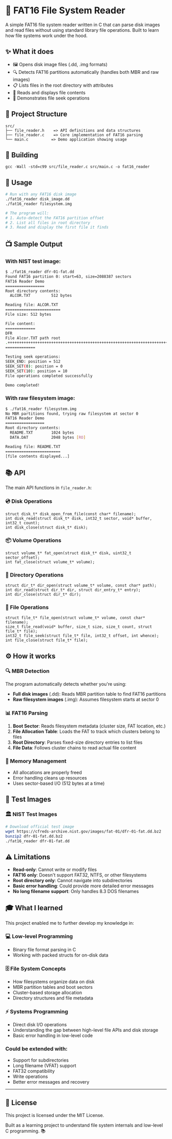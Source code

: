 # 💾 FAT16 File System Reader

A simple FAT16 file system reader written in C that can parse disk images and read files without using standard library file operations. Built to learn how file systems work under the hood.

## ✨ What it does

- 🖼️ Opens disk image files (.dd, .img formats)
- 🔍 Detects FAT16 partitions automatically (handles both MBR and raw images)
- 📋 Lists files in the root directory with attributes
- 📖 Reads and displays file contents
- 🎯 Demonstrates file seek operations

## 📁 Project Structure

```
src/
├── file_reader.h    => API definitions and data structures
├── file_reader.c    => Core implementation of FAT16 parsing
└── main.c          => Demo application showing usage
```

## 🔨 Building

```
gcc -Wall -std=c99 src/file_reader.c src/main.c -o fat16_reader
```

## 🚀 Usage

```bash
# Run with any FAT16 disk image
./fat16_reader disk_image.dd
./fat16_reader filesystem.img

# The program will:
# 1. Auto-detect the FAT16 partition offset
# 2. List all files in root directory  
# 3. Read and display the first file it finds
```

## 📺 Sample Output

### With NIST test image:
```bash
$ ./fat16_reader dfr-01-fat.dd
Found FAT16 partition 0: start=63, size=2088387 sectors
FAT16 Reader Demo
=================
Root directory contents:
  ALCOR.TXT         512 bytes

Reading file: ALCOR.TXT
========================
File size: 512 bytes

File content:
=============
DFR
File Alcor.TXT path root
.+++++++++++++++++++++++++++++++++++++++++++++++++++++++++++++++++++++++++++++++++++++++++++++++++++++++++++++++++++++++
=============

Testing seek operations:
SEEK_END: position = 512
SEEK_SET(0): position = 0
SEEK_SET(10): position = 10
File operations completed successfully

Demo completed!
```

### With raw filesystem image:
```bash
$ ./fat16_reader filesystem.img
No MBR partitions found, trying raw filesystem at sector 0
FAT16 Reader Demo
=================
Root directory contents:
  README.TXT        1024 bytes
  DATA.DAT          2048 bytes [RO]

Reading file: README.TXT
========================
[file contents displayed...]
```

## 📚 API

The main API functions in `file_reader.h`:

### 💿 Disk Operations
```
struct disk_t* disk_open_from_file(const char* filename);
int disk_read(struct disk_t* disk, int32_t sector, void* buffer, int32_t count);
int disk_close(struct disk_t* disk);
```

### 📦 Volume Operations
```
struct volume_t* fat_open(struct disk_t* disk, uint32_t sector_offset);
int fat_close(struct volume_t* volume);
```

### 📂 Directory Operations
```
struct dir_t* dir_open(struct volume_t* volume, const char* path);
int dir_read(struct dir_t* dir, struct dir_entry_t* entry);
int dir_close(struct dir_t* dir);
```

### 📄 File Operations
```
struct file_t* file_open(struct volume_t* volume, const char* filename);
size_t file_read(void* buffer, size_t size, size_t count, struct file_t* file);
int32_t file_seek(struct file_t* file, int32_t offset, int whence);
int file_close(struct file_t* file);
```

## ⚙️ How it works

### 🔍 MBR Detection
The program automatically detects whether you're using:
- **Full disk images** (.dd): Reads MBR partition table to find FAT16 partitions
- **Raw filesystem images** (.img): Assumes filesystem starts at sector 0

### 📊 FAT16 Parsing
1. **Boot Sector**: Reads filesystem metadata (cluster size, FAT location, etc.)
2. **File Allocation Table**: Loads the FAT to track which clusters belong to files
3. **Root Directory**: Parses fixed-size directory entries to list files
4. **File Data**: Follows cluster chains to read actual file content

### 🧠 Memory Management
- All allocations are properly freed
- Error handling cleans up resources
- Uses sector-based I/O (512 bytes at a time)

## 🧪 Test Images

### 🏛️ NIST Test Images
```bash
# Download official test image
wget https://cfreds-archive.nist.gov/images/fat-01/dfr-01-fat.dd.bz2
bunzip2 dfr-01-fat.dd.bz2
./fat16_reader dfr-01-fat.dd
```


## ⚠️ Limitations

- **Read-only**: Cannot write or modify files
- **FAT16 only**: Doesn't support FAT32, NTFS, or other filesystems
- **Root directory only**: Cannot navigate into subdirectories
- **Basic error handling**: Could provide more detailed error messages
- **No long filename support**: Only handles 8.3 DOS filenames

## 🎓 What I learned

This project enabled me to further develop my knowledge in:

### 💻 Low-level Programming
- Binary file format parsing in C
- Working with packed structs for on-disk data

### 🗄️ File System Concepts
- How filesystems organize data on disk
- MBR partition tables and boot sectors
- Cluster-based storage allocation
- Directory structures and file metadata

### ⚡ Systems Programming
- Direct disk I/O operations
- Understanding the gap between high-level file APIs and disk storage
- Basic error handling in low-level code

### Could be extended with:
- Support for subdirectories
- Long filename (VFAT) support
- FAT32 compatibility
- Write operations
- Better error messages and recovery

---
## 📜 License
This project is licensed under the MIT License.

Built as a learning project to understand file system internals and low-level C programming. 📚
